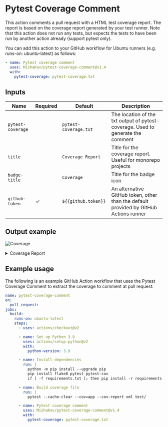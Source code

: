 # Pytest Coverage Comment

This action comments a pull request with a HTML test coverage report.
The report is based on the coverage report generated by your test runner.
Note that this action does not run any tests, but expects the tests to have been run by another action already (support pytest only).

You can add this action to your GitHub workflow for Ubuntu runners (e.g. runs-on: ubuntu-latest) as follows:

```yaml
- name: Pytest coverage comment
  uses: MishaKav/pytest-coverage-comment@v1.4
  with:
    pytest-coverage: pytest-coverage.txt
```

## Inputs

| Name              | Required | Default               | Description                                                                           |
| ----------------- | -------- | --------------------- | ------------------------------------------------------------------------------------- |
| `pytest-coverage` |          | `pytest-coverage.txt` | The location of the txt output of pytest-coverage. Used to generate the comment       |
| `title`           |          | `Coverage Report`     | Title for the coverage report. Useful for monorepo projects                           |
| `badge-title`     |          | `Coverage`            | Title for the badge icon                                                              |
| `github-token`    | ✓        | `${{github.token}}`   | An alternative GitHub token, other than the default provided by GitHub Actions runner |

## Output example

<img alt="Coverage" src="https://img.shields.io/badge/Coverage-30%25-red.svg" /><br/><details><summary>Coverage Report</summary><table><tr><th>File</th><th>Stmts</th><th>Miss</th><th>Cover</th><th>Missing</th></tr><tbody><tr><td colspan="5"><b>functions/example_completed</b></td></tr><tr><td>&nbsp; &nbsp;<a href="https://github.com/MishaKav/pytest-coverage-comment/blob/f9d42291812ed03bb197e48050ac38ac6befe4e5/functions/example_completed/example_completed.py">example_completed.py</a></td><td>64</td><td>19</td><td>70%</td><td><a href="https://github.com/MishaKav/pytest-coverage-comment/blob/f9d42291812ed03bb197e48050ac38ac6befe4e5/functions/example_completed/example_completed.py#L33">33</a>, <a href="https://github.com/MishaKav/pytest-coverage-comment/blob/f9d42291812ed03bb197e48050ac38ac6befe4e5/functions/example_completed/example_completed.py#L39-L45">39&ndash;45</a>, <a href="https://github.com/MishaKav/pytest-coverage-comment/blob/f9d42291812ed03bb197e48050ac38ac6befe4e5/functions/example_completed/example_completed.py#L48-L51">48&ndash;51</a>, <a href="https://github.com/MishaKav/pytest-coverage-comment/blob/f9d42291812ed03bb197e48050ac38ac6befe4e5/functions/example_completed/example_completed.py#L55-L58">55&ndash;58</a>, <a href="https://github.com/MishaKav/pytest-coverage-comment/blob/f9d42291812ed03bb197e48050ac38ac6befe4e5/functions/example_completed/example_completed.py#L65-L70">65&ndash;70</a>, <a href="https://github.com/MishaKav/pytest-coverage-comment/blob/f9d42291812ed03bb197e48050ac38ac6befe4e5/functions/example_completed/example_completed.py#L91-L92">91&ndash;92</a></td></tr><tr><td colspan="5"><b>functions/example_manager</b></td></tr><tr><td>&nbsp; &nbsp;<a href="https://github.com/MishaKav/pytest-coverage-comment/blob/f9d42291812ed03bb197e48050ac38ac6befe4e5/functions/example_manager/example_manager.py">example_manager.py</a></td><td>44</td><td>11</td><td>75%</td><td><a href="https://github.com/MishaKav/pytest-coverage-comment/blob/f9d42291812ed03bb197e48050ac38ac6befe4e5/functions/example_manager/example_manager.py#L31-L33">31&ndash;33</a>, <a href="https://github.com/MishaKav/pytest-coverage-comment/blob/f9d42291812ed03bb197e48050ac38ac6befe4e5/functions/example_manager/example_manager.py#L49-L55">49&ndash;55</a>, <a href="https://github.com/MishaKav/pytest-coverage-comment/blob/f9d42291812ed03bb197e48050ac38ac6befe4e5/functions/example_manager/example_manager.py#L67-L69">67&ndash;69</a></td></tr><tr><td>&nbsp; &nbsp;<a href="https://github.com/MishaKav/pytest-coverage-comment/blob/f9d42291812ed03bb197e48050ac38ac6befe4e5/functions/example_manager/example_static.py">example_static.py</a></td><td>40</td><td>2</td><td>95%</td><td><a href="https://github.com/MishaKav/pytest-coverage-comment/blob/f9d42291812ed03bb197e48050ac38ac6befe4e5/functions/example_manager/example_static.py#L60-L61">60&ndash;61</a></td></tr><tr><td colspan="5"><b>functions/my_exampels</b></td></tr><tr><td>&nbsp; &nbsp;<a href="https://github.com/MishaKav/pytest-coverage-comment/blob/f9d42291812ed03bb197e48050ac38ac6befe4e5/functions/my_exampels/example.py">example.py</a></td><td>20</td><td>20</td><td>0%</td><td><a href="https://github.com/MishaKav/pytest-coverage-comment/blob/f9d42291812ed03bb197e48050ac38ac6befe4e5/functions/my_exampels/example.py#L1-L31">1&ndash;31</a></td></tr><tr><td colspan="5"><b>functions/resources</b></td></tr><tr><td>&nbsp; &nbsp;<a href="https://github.com/MishaKav/pytest-coverage-comment/blob/f9d42291812ed03bb197e48050ac38ac6befe4e5/functions/resources/resources.py">resources.py</a></td><td>26</td><td>26</td><td>0%</td><td><a href="https://github.com/MishaKav/pytest-coverage-comment/blob/f9d42291812ed03bb197e48050ac38ac6befe4e5/functions/resources/resources.py#L1-L37">1&ndash;37</a></td></tr><tr><td><b>TOTAL</b></td><td><b>1055</b></td><td><b>739</b></td><td><b>30%</b></td><td>&nbsp;</td></tr></tbody></table></details>

## Example usage

The following is an example GitHub Action workflow that uses the Pytest Coverage Comment to extract the coverage to comment at pull request:

```yaml
name: pytest-coverage-comment
on:
  pull_request:
jobs:
  build:
    runs-on: ubuntu-latest
    steps:
      - uses: actions/checkout@v2

      - name: Set up Python 3.9
        uses: actions/setup-python@v2
        with:
          python-version: 3.9

      - name: Install dependencies
        run: |
          python -m pip install --upgrade pip
          pip install flake8 pytest pytest-cov
          if [ -f requirements.txt ]; then pip install -r requirements.txt; fi

      - name: Build coverage file
        run: |
          pytest --cache-clear --cov=app --cov-report xml test/

      - name: Pytest coverage comment
        uses: MishaKav/pytest-coverage-comment@v1.4
        with:
          pytest-coverage: pytest-coverage.txt
```
